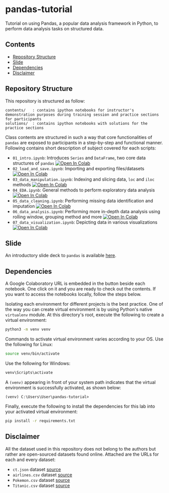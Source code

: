  # pandas-tutorial
Tutorial on using Pandas, a popular data analysis framework in Python, to perform data analysis tasks on structured data.

## Contents

- [Repository Structure](#repository-structure)
- [Slide](#slide)
- [Dependencies](#dependencies)
- [Disclaimer](#disclaimer)

## Repository Structure

This repository is structured as follow:

```
contents/   : contains ipython notebooks for instructor's demonstration purposes during training session and practice sections for participants
solutions/  : contains ipython notebooks with solutions for the practice sections
```

Class contents are structured in such a way that core functionalities of `pandas` are exposed to participants in a step-by-step and functional manner. Following contains  short description of subject covered for each scripts:


- `01_intro.ipynb`: Introduces `Series` and `DataFrame`, two core data structures of `pandas` [![Open In Colab](https://colab.research.google.com/assets/colab-badge.svg)](https://colab.research.google.com/github/KianYang-Lee/pandas-tutorial/blob/main/contents/01_intro.ipynb)
- `02_load_and_save.ipynb`: Importing and exporting files/datasets [![Open In Colab](https://colab.research.google.com/assets/colab-badge.svg)](https://colab.research.google.com/github/KianYang-Lee/pandas-tutorial/blob/main/contents/02_load_and_save.ipynb)
- `03_data_manipulation.ipynb`: Indexing and slicing data, `loc` and `iloc` methods [![Open In Colab](https://colab.research.google.com/assets/colab-badge.svg)](https://colab.research.google.com/github/KianYang-Lee/pandas-tutorial/blob/main/contents/03_data_manipulation.ipynb)
- `04_EDA.ipynb`: General methods to perform exploratory data analysis [![Open In Colab](https://colab.research.google.com/assets/colab-badge.svg)](https://colab.research.google.com/github/KianYang-Lee/pandas-tutorial/blob/main/contents/04_EDA.ipynb)
- `05_data_cleaning.ipynb`: Performing missing data identification and imputation [![Open In Colab](https://colab.research.google.com/assets/colab-badge.svg)](https://colab.research.google.com/github/KianYang-Lee/pandas-tutorial/blob/main/contents/05_data_cleaning.ipynb)
- `06_data_analysis.ipynb`: Performing more in-depth data analysis using rolling window, grouping method and more [![Open In Colab](https://colab.research.google.com/assets/colab-badge.svg)](https://colab.research.google.com/github/KianYang-Lee/pandas-tutorial/blob/main/contents/06_data_analysis.ipynb)
- `07_data_visualization.ipynb`: Depicting data in various visualizations [![Open In Colab](https://colab.research.google.com/assets/colab-badge.svg)](https://colab.research.google.com/github/KianYang-Lee/pandas-tutorial/blob/main/contents/07_data_visualization.ipynb)

## Slide

An introductory slide deck to `pandas` is available <a href='https://docs.google.com/presentation/d/1RQDsvwuNiETPH3iZ6YYGzZZBOICi0ySdYHIkjxiarMo/edit?usp=sharing'>here</a>.

## Dependencies

A Google Colaboratory URL is embedded in the button beside each notebook. One click on it and you are ready to check out the contents.
If you want to access the notebooks locally, follow the steps below. 

Isolating each environment for different projects is the best practice. One of the way you can create virtual environment is by using Python's native `virtualenv` module. At this directory's root, execute the following to create a virtual environment:

```sh
python3 -m venv venv
```

Commands to activate virtual environment varies according to your OS. Use the following for Linux:

```sh
source venv/bin/activate
```

Use the following for Windows:

```cmd
venv\Scripts\activate
```

A `(venv)` appearing in front of your system path indicates that the virtual environment is successfully activated, as shown below:

`(venv) C:\Users\User\pandas-tutorial>`

Finally, execute the following to install the dependencies for this lab into your activated virtual environment:

```sh
pip install -r requirements.txt
```

## Disclaimer

All the dataset used in this repository does not belong to the authors but rather are open-sourced datasets found online. Attached are the URLs for each and every dataset:

* `ct.json` dataset [source](https://www.bmc.com/blogs/pandas-read-json-csv-files/)
* `airlines.csv` dataset [source](http://www.principlesofeconometrics.com/excel.htm)
* `Pokemon.csv` dataset [source](https://www.kaggle.com/abcsds/pokemon)
* `Titanic.csv` dataset [source](https://github.com/pandas-dev/pandas/blob/master/doc/data/titanic.csv) 